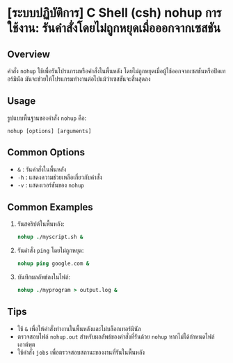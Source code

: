 # [ระบบปฏิบัติการ] C Shell (csh) nohup การใช้งาน: รันคำสั่งโดยไม่ถูกหยุดเมื่อออกจากเซสชัน

## Overview
คำสั่ง `nohup` ใช้เพื่อรันโปรแกรมหรือคำสั่งในพื้นหลัง โดยไม่ถูกหยุดเมื่อผู้ใช้ออกจากเซสชันหรือปิดเทอร์มินัล มันจะช่วยให้โปรแกรมทำงานต่อไปแม้ว่าเซสชันจะสิ้นสุดลง

## Usage
รูปแบบพื้นฐานของคำสั่ง `nohup` คือ:

```
nohup [options] [arguments]
```

## Common Options
- `&` : รันคำสั่งในพื้นหลัง
- `-h` : แสดงความช่วยเหลือเกี่ยวกับคำสั่ง
- `-v` : แสดงเวอร์ชันของ `nohup`

## Common Examples
1. รันสคริปต์ในพื้นหลัง:
   ```csh
   nohup ./myscript.sh &
   ```

2. รันคำสั่ง `ping` โดยไม่ถูกหยุด:
   ```csh
   nohup ping google.com &
   ```

3. บันทึกผลลัพธ์ลงในไฟล์:
   ```csh
   nohup ./myprogram > output.log &
   ```

## Tips
- ใช้ `&` เพื่อให้คำสั่งทำงานในพื้นหลังและไม่บล็อกเทอร์มินัล
- ตรวจสอบไฟล์ `nohup.out` สำหรับผลลัพธ์ของคำสั่งที่รันด้วย `nohup` หากไม่ได้กำหนดไฟล์เอาต์พุต
- ใช้คำสั่ง `jobs` เพื่อตรวจสอบสถานะของงานที่รันในพื้นหลัง